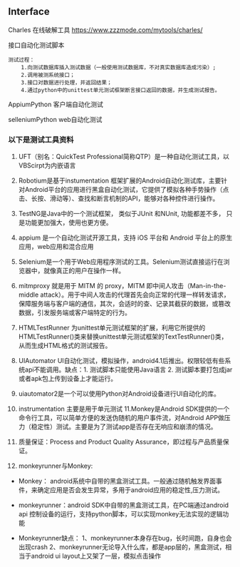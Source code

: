 ## Interface

Charles 在线破解工具 https://www.zzzmode.com/mytools/charles/

接口自动化测试脚本
```text
测试过程：
    1.向测试数据库插入测试数据（一般使用测试数据库，不对真实数据库造成污染）;
    2.调用被测系统接口；
    3.接口对数据进行处理，并返回结果；
    4.通过python中的unittest单元测试框架断言接口返回的数据，并生成测试报告。
```

AppiumPython  客户端自动化测试

selleniumPython web自动化测试

### 以下是测试工具资料

1. UFT（别名：QuickTest Professional简称QTP）是一种自动化测试工具，以VBScirpt为内嵌语言
2. Robotium是基于instumentation 框架扩展的Android自动化测试库，主要针对Android平台的应用进行黑盒自动化测试，它提供了模拟各种手势操作（点击、长按、滑动等）、查找和断言机制的API，能够对各种控件进行操作。
3. TestNG是Java中的一个测试框架， 类似于JUnit 和NUnit, 功能都差不多， 只是功能更加强大，使用也更方便。

4. appium 是一个自动化测试开源工具，支持 iOS 平台和 Android 平台上的原生应用，web应用和混合应用

5. Selenium是一个用于Web应用程序测试的工具。Selenium测试直接运行在浏览器中，就像真正的用户在操作一样。

6. mitmproxy 就是用于 MITM 的 proxy，MITM 即中间人攻击（Man-in-the-middle attack）。用于中间人攻击的代理首先会向正常的代理一样转发请求，保障服务端与客户端的通信，其次，会适时的查、记录其截获的数据，或篡改数据，引发服务端或客户端特定的行为。

7. HTMLTestRunner 为unittest单元测试框架的扩展，利用它所提供的HTMLTestRunner()类来替换unittest单元测试框架的TextTestRunner()类，从而生成HTML格式的测试报告。
8. UIAutomator UI自动化测试，模拟操作，android4.1后推出。权限较低有些系统api不能调用。缺点：1. 测试脚本只能使用Java语言 2. 测试脚本要打包成jar或者apk包上传到设备上才能运行。
9. uiautomator2是一个可以使用Python对Android设备进行UI自动化的库。
10. instrumentation 主要是用于单元测试
11.Monkey是Android SDK提供的一个命令行工具，可以简单方便的发送伪随机的用户事件流，对Android APP做压力（稳定性）测试。主要是为了测试app是否存在无响应和崩溃的情况。

12. 质量保证：Process and Product Quality Assurance，即过程与产品质量保证。


12. monkeyrunner与Monkey:

- Monkey： android系统中自带的黑盒测试工具。一般通过随机触发界面事件，来确定应用是否会发生异常，多用于android应用的稳定性,压力测试。
- monkeyrunner：android SDK中自带的黑盒测试工具，在PC端通过android api 控制设备的运行，支持python脚本，可以实现monkey无法实现的逻辑功能
 
- Monkeyrunner缺点：
1、monkeyrunner本身存在bug，长时间跑，自身也会出现crash
2、monkeyrunner无论导入什么库，都是app层的，黑盒测试，相当于android ui layout上又架了一层，模拟点击操作




